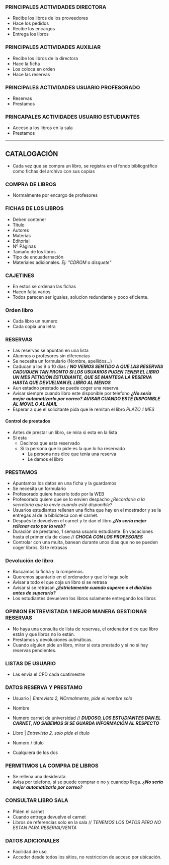 

### PRINCIPALES ACTIVIDADES DIRECTORA 
- Recibe los libros de los proveedores
- Hace los pedidos
- Recibe los encargos
- Entrega los libros



### PRINCIPALES ACTIVIDADES AUXILIAR 
- Recibe los libros de la directora
- Hace la ficha
- Los coloca en orden
- Hace las reservas

### PRINCIPALES ACTIVIDADES USUARIO PROFESORADO
- Reservas
- Prestamos

### PRINCAPALES ACTIVIDADES USUARIO ESTUDIANTES
- Acceso a los libros en la sala 
- Prestamos


---

## CATALOGACIÓN 
- Cada vez que se compra un libro, se registra en el fondo bibliográfico como fichas del archivo con sus copias

### COMPRA DE LIBROS 
- Normalmente por encargo de profesores

### FICHAS DE LOS LIBROS
- Deben contener
 - Titulo
 - Autores
 - Materias
 - Editorial
 - Nº Páginas
 - Tamaño de los libros
 - Tipo de encuadernación
 - Materiales adicionales. _Ej: "CDROM o disquete"_
 
 
 ### CAJETINES
 - En estos se ordenan las fichas
 - Hacen falta varios
 - Todos parecen ser iguales, solucion redundante y poco eficiente.

### Orden libro
- Cada libro un numero
- Cada copia una letra

### RESERVAS
- Las reservas se apuntan en una lista
- Alumnos o profesores sin diferencias
- Se necesita un formulario (Nombre, apellidos...)
- Caducan a los 9 o 10 dias / ***NO VEMOS SENTIDO A QUE LAS RESERVAS CADUQUEN TAN PRONTO SI LOS USUARIOS PUDEN TENER EL LIBRO UN MES***
 ***PETICIÓN ESTUDIANTE, QUE SE MANTEGA LA RESERVA HASTA QUE DEVUELVAN EL LIBRO AL MENOS***
- Aun estadno prestado se puede coger una reserva.
- Avisar siempre cuando libro este disponible por telefono ***¿No sería mejor automatizarlo por correo?***
 ***AVISAR CUANDO ESTE DISPONIBLE AL MOVIL O AL MAIL***
- Esperar a que el solicitante pida que le remitan el libro _PLAZO 1 MES_


#### Control de prestados
- Antes de prestar un libro, se mira si esta en la lista
 - Si esta
   - Decimos que esta reservado
    - Si la persona que lo pide es la que lo ha reservado
      - La persona nos dice que tenia una reserva
      - Le damos el libro
     
### PRESTAMOS
 - Apuntamos los datos en una ficha y la guardamos
 - Se necesita un formulario
 -  Profesorado quiere hacerlo todo por la WEB
 - Profesorado quiere que se lo envien despacho _¿Recordarle a la secretaria que lo envíe cuando esté disponible?_
 - Usuarios estudiantes rellenan una ficha que hay en el mostrador y se la entregas al de la biblioteca con el carnet.
 - Después te devuelven el carnet y te dan el libro
   ***¿No sería mejor rellenar esto por la web?***
 - Duración de prestamo, 1 semana usuario estudiante. En vacaciones hasta el primer dia de clase // ***CHOCA CON LOS PROFESORES***
 - Controlar con una multa, banean durante unos dias que no se pueden coger libros. Si te retrasas

### Devolución de libro
  - Buscamos la ficha y la rompemos.
  - Queremos apuntarlo en el ordenador y que lo haga solo
  - Avisar a todo el que coja un libro si se retrasa
  - Avisar si se retrasan ***¿Estrictamente cuando superen o el dia/dias antes de superarlo?***
  - Los estudiantes devuelven los libros solamente entregando los libros

### OPINION ENTREVISTADA 1 MEJOR MANERA GESTIONAR RESERVAS
- No haya una consulta de lista de reservas, el ordenador dice que libro están y que libros no lo están.
- Prestamos y devoluciones autmáticas.
- Cuando alguien pide un libro, mirar si esta prestado y si no si hay reservas pendientes.


### LISTAS DE USUARIO
- Las envia el CPD cada cuatimestre


### DATOS RESERVA Y PRESTAMO
- Usuario | _Entrevista 2, NOrmalmente, pide el nombre solo_
 - Nombre 
 - Numero carnet de universidad // ***DUDOSO, LOS ESTUDIANTES DAN EL CARNET, NO SABEMOS SI SE GUARDA INFORMACIÓN AL RESPECTO***

- Libro  | _Entrevista 2, solo pide el titulo_
 - Numero / titulo
 - Cualquiera de los dos

### PERMITIMOS LA COMPRA DE LIBROS
- Se rellena una desiderata
- Avisa por telefono, si se puede comprar o no y cuandop llega. ***¿No sería mejor automatizarlo por correo?***


### CONSULTAR LIBRO SALA
- Piden el carnet
- Cuando entrega devuelve el carnet
- Libros de referencias solo en la sala // _TENEMOS LOS DATOS PERO NO ESTAN PARA RESERVA/VENTA_



### DATOS ADICIONALES
- Facilidad de uso
- Acceder desde todos los sitios, no restriccion de acceso por ubicación.

